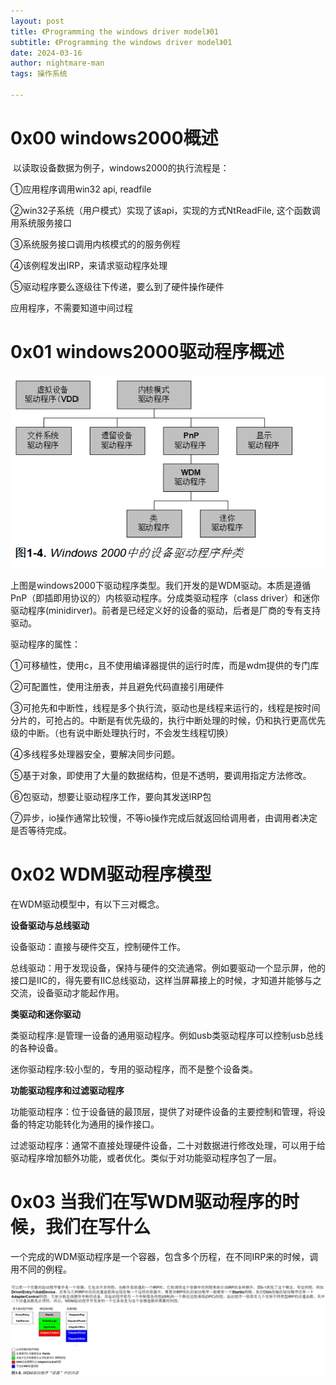 ```yaml
---
layout: post
title: 《Programming the windows driver model》01
subtitle: 《Programming the windows driver model》01
date: 2024-03-16
author: nightmare-man
tags: 操作系统

---
```


# 0x00 windows2000概述

​	以读取设备数据为例子，windows2000的执行流程是：

①应用程序调用win32 api, readfile

②win32子系统（用户模式）实现了该api，实现的方式NtReadFile, 这个函数调用系统服务接口

③系统服务接口调用内核模式的的服务例程

④该例程发出IRP，来请求驱动程序处理

⑤驱动程序要么逐级往下传递，要么到了硬件操作硬件

应用程序，不需要知道中间过程



# 0x01 windows2000驱动程序概述

![image-20240316143550850](./assets/img/image-20240316143550850.png)

上图是windows2000下驱动程序类型。我们开发的是WDM驱动。本质是遵循PnP（即插即用协议的）内核驱动程序。分成类驱动程序（class driver）和迷你驱动程序(minidirver)。前者是已经定义好的设备的驱动，后者是厂商的专有支持驱动。



驱动程序的属性：

①可移植性，使用c，且不使用编译器提供的运行时库，而是wdm提供的专门库

②可配置性，使用注册表，并且避免代码直接引用硬件

③可抢先和中断性，线程是多个执行流，驱动也是线程来运行的，线程是按时间分片的，可抢占的。中断是有优先级的，执行中断处理的时候，仍和执行更高优先级的中断。（也有说中断处理执行时，不会发生线程切换）

④多线程多处理器安全，要解决同步问题。

⑤基于对象，即使用了大量的数据结构，但是不透明，要调用指定方法修改。

⑥包驱动，想要让驱动程序工作，要向其发送IRP包

⑦异步，io操作通常比较慢，不等io操作完成后就返回给调用者，由调用者决定是否等待完成。



# 0x02 WDM驱动程序模型

在WDM驱动模型中，有以下三对概念。

**设备驱动与总线驱动**

设备驱动：直接与硬件交互，控制硬件工作。

总线驱动：用于发现设备，保持与硬件的交流通常。例如要驱动一个显示屏，他的接口是IIC的，得先要有IIC总线驱动，这样当屏幕接上的时候，才知道并能够与之交流，设备驱动才能起作用。

**类驱动和迷你驱动**

类驱动程序:是管理一设备的通用驱动程序。例如usb类驱动程序可以控制usb总线的各种设备。

迷你驱动程序:较小型的，专用的驱动程序，而不是整个设备类。

**功能驱动程序和过滤驱动程序**

功能驱动程序：位于设备链的最顶层，提供了对硬件设备的主要控制和管理，将设备的特定功能转化为通用的操作接口。

过滤驱动程序：通常不直接处理硬件设备，二十对数据进行修改处理，可以用于给驱动程序增加额外功能，或者优化。类似于对功能驱动程序包了一层。



# 0x03 当我们在写WDM驱动程序的时候，我们在写什么

​	一个完成的WDM驱动程序是一个容器，包含多个历程，在不同IRP来的时候，调用不同的例程。

![image-20240316152412330](./assets/img/image-20240316152412330.png)